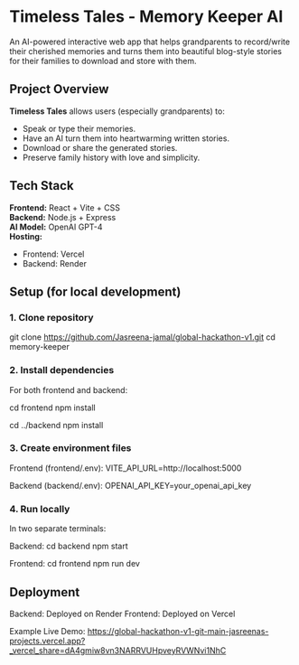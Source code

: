 # Timeless Tales - Memory Keeper AI

An AI-powered interactive web app that helps grandparents to record/write their cherished memories and turns them into beautiful blog-style stories for their families to download and store with them.


## Project Overview

**Timeless Tales** allows users (especially grandparents) to:
- Speak or type their memories.
- Have an AI turn them into heartwarming written stories.
- Download or share the generated stories.
- Preserve family history with love and simplicity.


## Tech Stack

**Frontend:** React + Vite + CSS  
**Backend:** Node.js + Express  
**AI Model:** OpenAI GPT-4  
**Hosting:**  
- Frontend: Vercel 
- Backend: Render  


##  Setup (for local development)

### 1. Clone repository
git clone https://github.com/Jasreena-jamal/global-hackathon-v1.git
cd memory-keeper

### 2. Install dependencies
For both frontend and backend:

cd frontend
npm install

cd ../backend
npm install

### 3. Create environment files
Frontend (frontend/.env):
VITE_API_URL=http://localhost:5000


Backend (backend/.env):
OPENAI_API_KEY=your_openai_api_key

### 4. Run locally
In two separate terminals:

Backend:
cd backend
npm start


Frontend:
cd frontend
npm run dev

## Deployment

Backend: Deployed on Render
Frontend: Deployed on Vercel

Example Live Demo:
https://global-hackathon-v1-git-main-jasreenas-projects.vercel.app?_vercel_share=dA4gmiw8vn3NARRVUHpveyRVWNvi1NhC